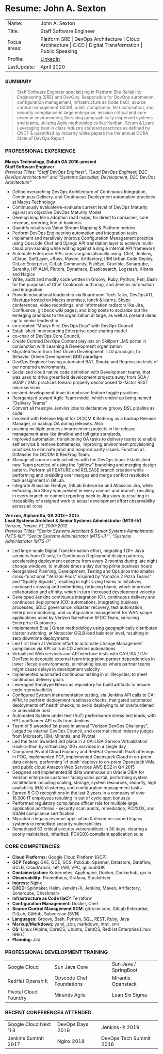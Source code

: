 # Resume: John A. Sexton
<table>

<tr>
<td>Name:</td>
<td>John A. Sexton</td>
</tr>

<tr>
<td>Title:</td>
<td>Staff Software Engineer</td>
</tr>

<tr>
<td>Focus areas:</td>
<td>Platform SRE | DevOps Architecture | Cloud Architecture | CICD | Digital Transformation | Public Speaking </td>
</tr>

<tr>
<td>Profile:</td>
<td><a href="https://www.linkedin.com/in/john-sexton-8b943a18/">LinkedIn</a></td>
</tr>

<tr>
<td>LastUpdate:</td>
<td>April 2020</td>
</tr>

</table>

### SUMMARY
> Staff Software Engineer specializing in Platform Site Reliability Engineering (SRE) and DevOps; Responsible for DevOps automation, configuration management, Infrastructure as Code (IaC), source control management (SCM), audit, compliance, test automation, and security compliance in large enterprise, mission critical and core revenue environments; Servicing geographically dispersed systems and teams, utilizing Agile methodologies like Kanban, Scrum & Lean; Leveraging best in class industry standard practices as defined by CNCF & quantified by industry white papers like the annual DORA State of DevOps Report

### PROFESSIONAL EXPERIENCE <br>
**Macys Technology, Duluth GA 2016-present** <br>
**Staff Software Engineer** <br>
_Previous Titles: "Staff DevOps Engineer", "Lead DevOps Engineer, D2C DevOps Architecture" and "Systems Specialist, Development, D2C DevOps Architecture"_
* Define overarching DevOps Architecture of Continuous Integration, Continuous Delivery, and Continuous Deployment automation practices at Macys Technology
* Continuously evaluate/re-evaluate current level of DevOps Maturity against an objective DevOps Maturity Model
* Develop long term adoption road maps, for direct to consumer, core revenue, ordering, line of business
* Quantify results via Value Stream Mapping & Platform metrics
* Perform DevOps Engineering automation and integration tasks
* implement and iteratively improve Configuration Management practice using Opscode Chef and Django API translation layer to achieve multi-cloud provisioning while writing against a single internal API framework
* Automate Enterprise APIs cross-organizationally using: Chef, Jenkins, vCloud, SoftLayer, JBoss, Maven, Artifactory, IBM Urban Code Deploy, GitLab Enterprise, GitLab Community, FishEye, Crucible, Sonarqube, Serenity, HP-ALM, Plutora, Dynatrace, Elasticsearch, Logstash, Kibana and Nagios
* Write, audit and modify code written in Groovy, Ruby, Python, Perl, Bash for the purposes of Chef Cookbook authoring, and Jenkins automation and integration
* Provide educational leadership via Boardroom Tech Talks, DevOpsATL Meetups hosted on Macys premises, lunch & learns, Skype conferences, video recordings, and information radiators like Jira, Confluence, git book wiki pages, and blog posts to socialize out the emerging practices to the organization at large, as well as present ideas up to senior leadership
* co-created “Macys First DevOps Dojo” with DevOps Council
* Established innersourcing Enterprise code sharing model
* co-chair of DevOps Core Council,
* Create Curated DevOps Content playlists on Skillport LMS portal in conjunction with Learning & Development organization
* Migrated team from Test Driven Development TDD paradigm, to Behavior Driven Development BDD paradigm
* DevOps Engineer having automated BAT, Smoke and Regression tests of our nonprod environments,
* Socialized cloud native code definition with Development teams, that was used to drive greenfield development projects away from SOA / SOAP / XML practices toward properly decomposed 12-factor REST microservices
* pushed development team to embrace feature toggle practices
* Reorganized toward Agile Team model, which ended up being named "Delivery Teams"
* Convert all freestyle Jenkins jobs to declarative groovy DSL pipeline as code
* Involved with Release Mgmt for OC/OM & RedFrog as a backup Release Manager, or backup OA during releases. Also
* pushing multiple process improvement projects in the release management area like timeline and toll gate standards,
* improved automation, transitioning OA tasks to delivery teams to enable self service & remove bottlenecks, improving environment provisioning practices to eliminate prod and nonprod parity issues.
Function as GitMaster for OC/OM & RedFrog Team.
* Manage all source code activities with the DevOps team. Established new Team practice of using the  “gitflow” branching and merging design pattern. Perform all FEATURE and RELEASE branch creation while performing and presiding over merges and merge conflict resolution task assignment in GitLab.
* Integrate Atlassian FishEye, GitLab Enterprise and Atlassian Jira, while enforcing Jira Story was present in every commit and branch, resulting in every branch or commit reporting back to Jira story to resulting in traceability of assigned work to actual development effort observability across all roles

**Verizon, Alpharetta, GA 2013 – 2015** <br>
**Lead Systems Architect & Senior Systems Administrator (MTS-IV)** <br>
_Verizon, Tampa, FL 2000-2012_ <br>
_Previous Titles: "Senior Systems Architect & Senior Systems Administrator (MTS-III)", "Senior Systems Administrator (MTS-II)"", "Systems Administrator (MTS-I)"_
* Led large-scale Digital Transformation effort, migrating 120+ Java services from CI only, to Continuous Deployment design patterns, accelerating deployment cadence from every 2 months during late night change windows, to multiple times a day during prime business hours
* Reorganized Planning, Development, Testing and Ops silos into smaller cross-functional "Verizon Pods" inspired by "Amazon 2 Pizza Teams" and "Spotify Squads", resulting in right sizing teams to initiatives, increased crossing and embedding, reducing blame, which improved collaboration and affinity, which in turn increased development velocity
* Developed Jenkins continuous integration (CI), continuous delivery and continuous deployment (CD) automations, integrating business processes, SDLC governance, disaster recovery, test automation, enterprise monitoring, and configuration management for WAN scope applications used by Verizon SalesForce SFDC Team, servicing Enterprise Customers
* Implemented Blue | Green methodology using geographically distributed cluster switching, at Netscaler GSLB load balancer level, resulting in zero downtime deployments
* Led first team at Verizon effort to automate Change Management compliance via API calls in CD Jenkins automations
* Virtualized Web services and API interface tests with CA-LISA / CA-DevTest to decouple external team integration partner dependencies in lower lifecycle environments, eliminating issues where partner teams might cause delays in development velocity
* Implemented automated continuous testing in all lifecycles, to meet continuous delivery goals
* Leveraged Sonatype Nexus as repository for build artifacts to ensure code reproducibility
* Configured System instrumentation testing, via Jenkins API calls to CA-APM, to perform deployment readiness checks, that gated automated deployments off health checks, to avoid deploying to an overburdened or unavailable host
* Automated System under test (SuT) performance stress test loads, with HP LoadRunner API calls from Jenkins
* Team of 5 awarded 1st place in annual "Verizon DevOps Challenge", judged by internal DevOps Council, and external cloud industry judges from Microsoft, IBM, Mirantis, and Pivotal
* Led the team awarded 3rd place in a CA-LISA Service Virtualization Hack-a-thon by virtualizing 120+ services in a single day
* Compared Pivotal Cloud Foundry and RedHat Openshift PaaS offerings in POC, implemented PCF, implemented Openstack Cloud in on-prem data centers, performing 'cf push' deploys to on-prem Openstack VMs, and public cloud Amazon Web Services AWS EC2 in Q4 2015
* Designed and implemented BI data warehouse on Oracle OBIA for Verizon enterprise customer facing sales portal, performing system architecture including scaling, storage, system resources, security, high availability (HA) clustering, and configuration management tasks
* Earned 5 CIO recognitions in the last 2 years in a company of over 16,000 IT employees resulting in out of cycle spot bonuses
* Performed regulatory compliance officer role for multiple large application portfolios - security scan audits, remediation, PCI/SOX, and GSAM compliance certification
* Migrated a legacy revenue application & decommissioned legacy systems to remediate security vulnerabilities
* Remediated 53 critical security vulnerabilities in 30 days, clearing a poorly maintained, inherited, PCI/SOX-compliant application suite

### CORE COMPETENCIES
* **Cloud Platforms:** Google Cloud Platform (GCP) <br>
* **GCP Tooling:** GKE, GCE, GCS, PubSub, Spanner, Datastore, Dataflow, GCLB, CloudArmor, IaP, IAM, VPC, gcloudSDK <br>
* **Containerization:** Kubernetes, AppEngine, Docker, Dockerhub, gcr.io <br>
* **Observability:** Prometheus, Grafana, Stackdriver <br>
* **Ingress:** Nginx <br>
* **CI/CD:** Spinnaker, Helm, Jenkins-X, Jenkins, Maven, Artifactory, Sonarqube, Checkmarx <br>
* **Infrastructure as Code (IaC):** Terraform <br>
* **Configuration Management:** Docker, Chef <br>
* **Source Control Management SCM:** git-scm.com, GitLab Enterprise, GitLab, GitHub, Subversion (SVN) <br>
* **Languages:** Groovy, Bash, Python, SQL, REST, Ruby, Java <br>
* **Markup/Markdown:** yaml, json, markdown, html, xml <br>
* **OS:** Linux (Alpine, CoreOS, Ubuntu, CentOS, RedHat Enterprise Linux RHEL) <br>
* **Planning:** Jira <br>

### PROFESSIONAL DEVELOPMENT TRAINING
<table>

<tr>
<td>Google Cloud</td>
<td>Sun Java Core</td>
<td>Sun Java / SpringBoot</td>
</tr>

<tr>
<td>RedHat Openshift</td>
<td>Opscode Chef Foundations</td>
<td>Mirantis Openstack</td>
</tr>

<tr>
<td>Pivotal Cloud Foundry</td>
<td>Mirantis Agile</td>
<td>Lean Six Sigma</td>
</tr>

</table>

### RECENT CONFERENCES ATTENDED
<table>

<tr>
<td>Google Cloud Next '18</td>
<td>DevOps Days 2019</td>
<td>Jenkins-X 2019</td>
</tr>

<tr>
<td>Jenkins Summit 2017</td>
<td>Nginx 2018</td>
<td>DevOps Tech Summit 2018</td>
</tr>

</table>
